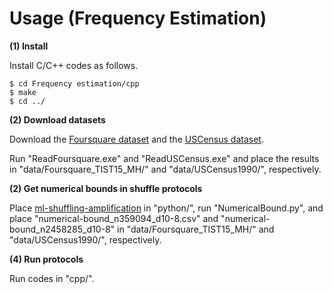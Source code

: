 # Usage (Frequency Estimation)

**(1) Install**

Install C/C++ codes as follows.
```
$ cd Frequency estimation/cpp
$ make
$ cd ../
```

**(2) Download datasets**

Download the [Foursquare dataset](https://sites.google.com/site/yangdingqi/home/foursquare-dataset) and the [USCensus dataset](https://archive.ics.uci.edu/dataset/116/us+census+data+1990).

Run "ReadFoursquare.exe" and "ReadUSCensus.exe" and place the results in "data/Foursquare_TIST15_MH/" and "data/USCensus1990/", respectively.

**(2) Get numerical bounds in shuffle protocols**

Place [ml-shuffling-amplification](https://github.com/apple/ml-shuffling-amplification) in "python/", run "NumericalBound.py", and place "numerical-bound_n359094_d10-8.csv" and "numerical-bound_n2458285_d10-8" in "data/Foursquare_TIST15_MH/" and "data/USCensus1990/", respectively.

**(4) Run protocols**

Run codes in "cpp/".
